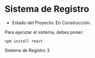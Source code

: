 <h1>Sistema de Registro</h1>

- Estado del Proyecto: En Construcción.

Para ejecutar el sistema, debes poner:

```npm install react```

Sistema de Registro 3
